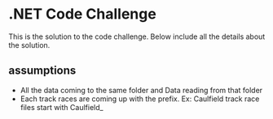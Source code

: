# .NET Code Challenge

This is the solution to the code challenge. Below include all the details about the solution.

## assumptions
- All the data coming to the same folder and Data reading from that folder 
- Each track races are coming up with the prefix. 
	Ex: Caulfield track race files start with Caulfield_
